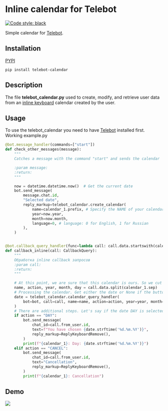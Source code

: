 # Inline calendar for Telebot

<p align="left">
<a href="https://github.com/psf/black"><img alt="Code style: black" src="https://img.shields.io/badge/code%20style-black-000000.svg"></a>
</p>

Simple calendar for [Telebot](https://github.com/eternnoir/pyTelegramBotAPI).

## Installation
[PYPI](https://pypi.org/project/telebot-calendar/)
```shell script
pip install telebot-calendar
```

## Description
The file **telebot_calendar.py** used to create, modify, and retrieve user data from an [inline keyboard](https://core.telegram.org/bots/2-0-intro) calendar created by the user.

## Usage
To use the telebot_calendar you need to have [Telebot](https://github.com/eternnoir/pyTelegramBotAPI) installed first. Working example.py
```python
@bot.message_handler(commands=["start"])
def check_other_messages(message):
    """
    Catches a message with the command "start" and sends the calendar

    :param message:
    :return:
    """

    now = datetime.datetime.now()  # Get the current date
    bot.send_message(
        message.chat.id,
        "Selected date",
        reply_markup=telebot_calendar.create_calendar(
            name=calendar_1.prefix, # Specify the NAME of your calendar
            year=now.year,
            month=now.month,
            language=0, # language: 0 for English, 1 for Russian
        ),
    )


@bot.callback_query_handler(func=lambda call: call.data.startswith(calendar_1.prefix))
def callback_inline(call: CallbackQuery):
    """
    Обработка inline callback запросов
    :param call:
    :return:
    """

    # At this point, we are sure that this calendar is ours. So we cut the line by the separator of our calendar
    name, action, year, month, day = call.data.split(calendar_1.sep)
    # Processing the calendar. Get either the date or None if the buttons are of a different type
    date = telebot_calendar.calendar_query_handler(
        bot=bot, call=call, name=name, action=action, year=year, month=month, day=day
    )
    # There are additional steps. Let's say if the date DAY is selected, you can execute your code. I sent a message.
    if action == "DAY":
        bot.send_message(
            chat_id=call.from_user.id,
            text=f"You have chosen {date.strftime('%d.%m.%Y')}",
            reply_markup=ReplyKeyboardRemove(),
        )
        print(f"{calendar_1}: Day: {date.strftime('%d.%m.%Y')}")
    elif action == "CANCEL":
        bot.send_message(
            chat_id=call.from_user.id,
            text="Cancellation",
            reply_markup=ReplyKeyboardRemove(),
        )
        print(f"{calendar_1}: Cancellation")
```

## Demo
![](https://github.com/FlymeDllVa/telebot-calendar/blob/master/demo.gif)